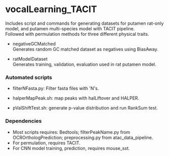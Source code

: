 # vocalLearning_TACIT

Includes script and commands for generating datasets for putamen rat-only model, and putamen multi-species model with TACIT pipeline. \
Followed with permulation methods for three different physical traits.

* negativeGCMatched \
Generates random GC matched dataset as negatives using BiasAway.

* ratModelDataset \
Generates training, validation, evaluation used in rat putamen model.

### Automated scripts
* filterNFasta.py: 
Filter fasta files with 'N's.

* halperMapPeak.sh: map peaks with halLiftover and HALPER.
* pValShiftTest.sh: generate p-value distribution and run RankSum test.

### Dependencies
* Most scripts requires: Bedtools; filterPeakName.py from OCROrthologPrediction; preprocessing.py from atac_data_pipeline.
* For permulation, requires TACIT.
* For CNN model training, prediction, requires mouse_sst.


